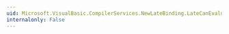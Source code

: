 ```yaml
---
uid: Microsoft.VisualBasic.CompilerServices.NewLateBinding.LateCanEvaluate(System.Object,System.Type,System.String,System.Object[],System.Boolean,System.Boolean)
internalonly: False
---
```

